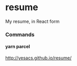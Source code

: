 # resume

My resume, in React form

### Commands

#### yarn parcel

http://yesacs.github.io/resume/
